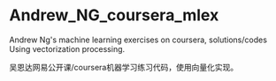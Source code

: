 # Andrew_NG_coursera_mlex

Andrew Ng's machine learning exercises on coursera, solutions/codes Using vectorization processing.


吴恩达网易公开课/coursera机器学习练习代码，使用向量化实现。
